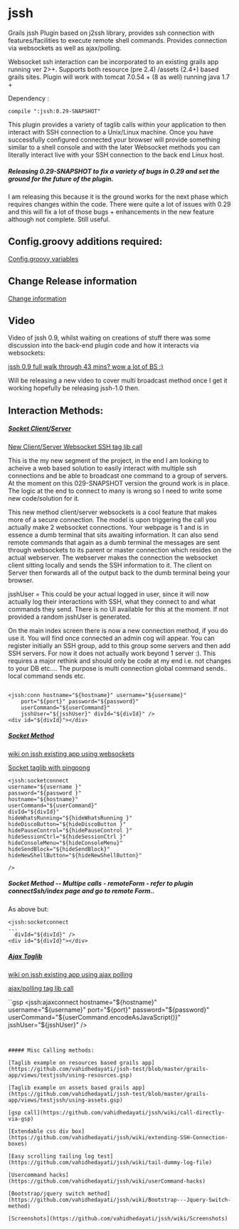 jssh
====

Grails jssh Plugin based on j2ssh library, provides ssh connection with features/facilities to execute remote shell commands. Provides connection via websockets as well as ajax/polling.  

Websocket ssh interaction can be incorporated to an existing grails app running ver 2>+. Supports both resource (pre 2.4) /assets (2.4+) based grails sites. Plugin will work with tomcat 7.0.54 + (8 as well) running java 1.7 +


Dependency :

	compile ":jssh:0.29-SNAPSHOT" 

This plugin provides a variety of taglib calls within your application to then interact with SSH connection to a Unix/Linux machine. Once you have successfully configured connected your browser will provide something similar to a shell console and with the later Websocket methods you can literally interact live with your SSH connection to the back end Linux host.

##### Releasing 0.29-SNAPSHOT to fix a variety of bugs in 0.29 and set the ground for the future of the plugin.
I am releasing this because it is the ground works for the next phase which requires changes within the code. There were quite a lot of issues with 0.29 and this will fix a lot of those bugs + enhancements in the new feature although not complete. Still useful.


## Config.groovy additions required: 

[Config.groovy variables](https://github.com/vahidhedayati/jssh/wiki/Config.groovy-values)

## Change Release information
 
[Change information](https://github.com/vahidhedayati/jssh/wiki/VersionInfo)

## Video

Video of jssh 0.9, whilst waiting on creations of stuff there was some discussion into the back-end plugin code and how it interacts via websockets:

[jssh 0.9 full walk through 43 mins? wow a lot of BS :) ](https://www.youtube.com/watch?v=r-dBVUmT9Uo)

Will be releasing a new video to cover multi broadcast method once I get it working hopefully be releasing jssh-1.0 then.
	 	


## Interaction Methods:

##### [Socket Client/Server](https://github.com/vahidhedayati/jssh/blob/master/grails-app/views/connectSsh/scsocketconnect.gsp)

[New Client/Server Websocket SSH tag lib call](https://github.com/vahidhedayati/jssh/wiki/Websocket-client-server-taglib-call)

This is the my new segment of the project, in the end I am looking to acheive a web based solution to easily interact with multiple ssh connections and be able to broadcast one command to a group of servers. At the moment on this 029-SNAPSHOT version the ground work is in place. The logic at the end to connect to many is wrong so I need to write some new code/solution for it. 

This new method client/server websockets is a cool feature that makes more of a secure connection. The model is upon triggering the call you actually make 2 websocket connections. Your webpage is 1 and is in essence a dumb terminal that sits awaiting information. It can also send remote commands that again as a dumb terminal the messages are sent through websockets to its parent or master connection which resides on the actual webserver. The webserver makes the connection the websocket client sitting locally and sends the SSH information to it. The client on Server then forwards all of the output back to the dumb terminal being your browser. 

jsshUser = This could be your actual logged in user, since it will now actually log their interactions with SSH, what they connect to and what commands they send. There is no UI available for this at the moment. If not provided a random jsshUser is generated.

On the main index screen there is now a new connection method, if you do use it. You will find once connected an admin cog will appear. You can register initially an SSH group, add to this group some servers and then add SSH servers. For now it does not actually work beyond 1 server :). This requires a major rethink and should only be code at my end i.e. not changes to your DB etc.... The purpose is multi connection global command sends.. local command sends etc. 



```gsp

<jssh:conn hostname="${hostname}" username="${username}"
	port="${port}" password="${password}"
	userCommand="${userCommand}"
	jsshUser="${jsshUser}" divId="${divId}" />
<div id="${divId}"></div>
```					

		
##### [Socket Method](https://github.com/vahidhedayati/jssh/wiki/jssh-websocket-taglib-call)

[wiki on jssh existing app using websockets](https://github.com/vahidhedayati/jssh/wiki/jssh-websocket-within-existing-application)

[Socket taglib with pingpong](https://github.com/vahidhedayati/jssh/wiki/socket-taglib-with-pingpong)


```gsp
<jssh:socketconnect 
username="${username }"
password="${password }"
hostname="${hostname}" 
userCommand="${userCommand}"
divId="${divId}"
hideWhatsRunning="${hideWhatsRunning }"
hideDiscoButton="${hideDiscoButton }"
hidePauseControl="${hidePauseControl }"
hideSessionCtrl="${hideSessionCtrl }"
hideConsoleMenu="${hideConsoleMenu}"
hideSendBlock="${hideSendBlock}"
hideNewShellButton="${hideNewShellButton}"

/>
```

##### Socket Method -- Multipe calls - remoteForm - refer to plugin connectSsh/index page and go to remote Form..

As above but:

```gsp
<jssh:socketconnect 
...
  divId="${divId}" />
<div id="${divId}"></div>
```

##### [Ajax Taglib](https://github.com/vahidhedayati/jssh/blob/master/grails-app/views/connectSsh/ajaxprocess.gsp)

[wiki on jssh existing app using ajax polling](https://github.com/vahidhedayati/jssh/wiki/using-jssh-within-existing-application)

[ajax/polling tag lib call](https://github.com/vahidhedayati/jssh/wiki/ajax-polling-taglib-call)

``gsp
<jssh:ajaxconnect hostname="${hostname}" username="${username}"
	port="${port}" password="${password}"
	userCommand="${userCommand.encodeAsJavaScript()}"
	jsshUser="${jsshUser}"  />
```


##### Misc Calling methods: 

[Taglib example on resources based grails app](https://github.com/vahidhedayati/jssh-test/blob/master/grails-app/views/testjssh/using-resources.gsp)

[Taglib example on assets based grails app](https://github.com/vahidhedayati/jssh-test/blob/master/grails-app/views/testjssh/using-assets.gsp)

[gsp call](https://github.com/vahidhedayati/jssh/wiki/call-directly-via-gsp)

[Extendable css div box](https://github.com/vahidhedayati/jssh/wiki/extending-SSH-Connection-boxes)

[Easy scrolling tailing log test](https://github.com/vahidhedayati/jssh/wiki/tail-dummy-log-file)

[Usercommand hacks](https://github.com/vahidhedayati/jssh/wiki/userCommand-hacks)

[Bootstrap/jquery switch method](https://github.com/vahidhedayati/jssh/wiki/Bootstrap---Jquery-Switch-method)

[Screenshots](https://github.com/vahidhedayati/jssh/wiki/Screenshots)
